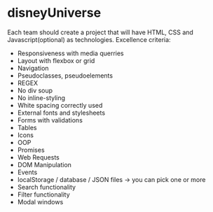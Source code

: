 # disneyUniverse
Each team should create a project that will have HTML, CSS and Javascript(optional) as technologies. Excellence criteria: 
-	Responsiveness with media querries
-	Layout with flexbox or grid
-	Navigation
-	Pseudoclasses, pseudoelements
-	REGEX
-	No div soup
-	No inline-styling
-	 White spacing correctly used
-	External fonts and stylesheets
-	Forms with validations
-	Tables
-	Icons
-	OOP 
-	Promises
-	Web Requests
-	DOM Manipulation
-	Events
-	localStorage / database / JSON files -> you can pick one or more 
-	Search functionality
-	Filter functionality
-	Modal windows
